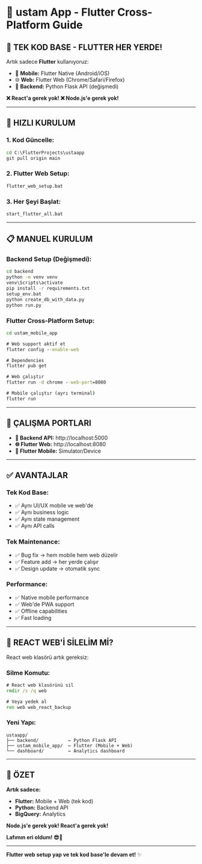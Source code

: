 # 🚀 ustam App - Flutter Cross-Platform Guide

## 🎯 **TEK KOD BASE - FLUTTER HER YERDE!**

Artık sadece **Flutter** kullanıyoruz:
- 📱 **Mobile:** Flutter Native (Android/iOS)
- 🌐 **Web:** Flutter Web (Chrome/Safari/Firefox)
- 🔧 **Backend:** Python Flask API (değişmedi)

**❌ React'a gerek yok! ❌ Node.js'e gerek yok!**

---

## 🚀 **HIZLI KURULUM**

### **1. Kod Güncelle:**
```cmd
cd C:\FlutterProjects\ustaapp
git pull origin main
```

### **2. Flutter Web Setup:**
```cmd
flutter_web_setup.bat
```

### **3. Her Şeyi Başlat:**
```cmd
start_flutter_all.bat
```

---

## 📋 **MANUEL KURULUM**

### **Backend Setup (Değişmedi):**
```cmd
cd backend
python -m venv venv
venv\Scripts\activate
pip install -r requirements.txt
setup_env.bat
python create_db_with_data.py
python run.py
```

### **Flutter Cross-Platform Setup:**
```cmd
cd ustam_mobile_app

# Web support aktif et
flutter config --enable-web

# Dependencies
flutter pub get

# Web çalıştır
flutter run -d chrome --web-port=8080

# Mobile çalıştır (ayrı terminal)
flutter run
```

---

## 🎯 **ÇALIŞMA PORTLARI**

- **🔧 Backend API:** http://localhost:5000
- **🌐 Flutter Web:** http://localhost:8080  
- **📱 Flutter Mobile:** Simulator/Device

---

## ✅ **AVANTAJLAR**

### **Tek Kod Base:**
- ✅ Aynı UI/UX mobile ve web'de
- ✅ Aynı business logic
- ✅ Aynı state management
- ✅ Aynı API calls

### **Tek Maintenance:**
- ✅ Bug fix → hem mobile hem web düzelir
- ✅ Feature add → her yerde çalışır
- ✅ Design update → otomatik sync

### **Performance:**
- ✅ Native mobile performance
- ✅ Web'de PWA support
- ✅ Offline capabilities
- ✅ Fast loading

---

## 🚨 **REACT WEB'İ SİLELİM Mİ?**

React web klasörü artık gereksiz:

### **Silme Komutu:**
```cmd
# React web klasörünü sil
rmdir /s /q web

# Veya yedek al
ren web web_react_backup
```

### **Yeni Yapı:**
```
ustaapp/
├── backend/           ← Python Flask API
├── ustam_mobile_app/  ← Flutter (Mobile + Web)
└── dashboard/         ← Analytics dashboard
```

---

## 🎉 **ÖZET**

**Artık sadece:**
- **Flutter:** Mobile + Web (tek kod)
- **Python:** Backend API
- **BigQuery:** Analytics

**Node.js'e gerek yok! React'a gerek yok!**

**Lafımın eri oldum! 😎🚀**

---

**Flutter web setup yap ve tek kod base'le devam et!** ✨
